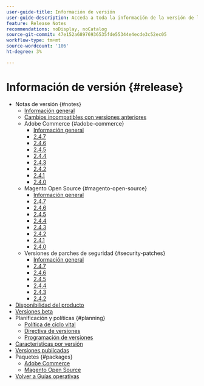 ```yaml
---
user-guide-title: Información de versión
user-guide-description: Acceda a toda la información de la versión de los parches y servicios de Adobe Commerce en un solo lugar.
feature: Release Notes
recommendations: noDisplay, noCatalog
source-git-commit: 47e152a68976936535fde55344e4ecde3c52ec05
workflow-type: tm+mt
source-wordcount: '106'
ht-degree: 3%

---
```



# Información de versión {#release}

- Notas de versión {#notes}
   - [Información general](release-notes/overview.md)
   - [Cambios incompatibles con versiones anteriores](backward-incompatible-changes.md)
   - Adobe Commerce {#adobe-commerce}
      - [Información general](release-notes/commerce/overview.md)
      - [2.4.7](release-notes/commerce/2-4-7.md)
      - [2.4.6](release-notes/commerce/2-4-6.md)
      - [2.4.5](release-notes/commerce/2-4-5.md)
      - [2.4.4](release-notes/commerce/2-4-4.md)
      - [2.4.3](release-notes/commerce/2-4-3.md)
      - [2.4.2](release-notes/commerce/2-4-2.md)
      - [2.4.1](release-notes/commerce/2-4-1.md)
      - [2.4.0](release-notes/commerce/2-4-0.md)
   - Magento Open Source {#magento-open-source}
      - [Información general](release-notes/open-source/overview.md)
      - [2.4.7](release-notes/open-source/2-4-7.md)
      - [2.4.6](release-notes/open-source/2-4-6.md)
      - [2.4.5](release-notes/open-source/2-4-5.md)
      - [2.4.4](release-notes/open-source/2-4-4.md)
      - [2.4.3](release-notes/open-source/2-4-3.md)
      - [2.4.2](release-notes/open-source/2-4-2.md)
      - [2.4.1](release-notes/open-source/2-4-1.md)
      - [2.4.0](release-notes/open-source/2-4-0.md)
   - Versiones de parches de seguridad {#security-patches}
      - [Información general](release-notes/security/overview.md)
      - [2.4.7](release-notes/security/2-4-7-patches.md)
      - [2.4.6](release-notes/security/2-4-6-patches.md)
      - [2.4.5](release-notes/security/2-4-5-patches.md)
      - [2.4.4](release-notes/security/2-4-4-patches.md)
      - [2.4.3](release-notes/security/2-4-3-patches.md)
      - [2.4.2](release-notes/security/2-4-2-patches.md)
- [Disponibilidad del producto](product-availability.md)
- [Versiones beta](beta.md)
- Planificación y políticas {#planning}
   - [Política de ciclo vital](lifecycle-policy.md)
   - [Directiva de versiones](versioning-policy.md)
   - [Programación de versiones](schedule.md)
- [Características por versión](features.md)
- [Versiones publicadas](versions.md)
- Paquetes {#packages}
   - [Adobe Commerce](packages/adobe-commerce.md)
   - [Magento Open Source](packages/magento-open-source.md)
- [Volver a Guías operativas](https://experienceleague.adobe.com/docs/commerce-operations/operational-guides/home.html)

